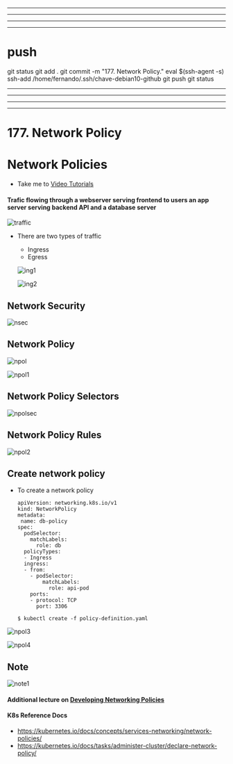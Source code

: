 
------------------------------------------------------------------------------------------------------------------------------------------------------
------------------------------------------------------------------------------------------------------------------------------------------------------
------------------------------------------------------------------------------------------------------------------------------------------------------
------------------------------------------------------------------------------------------------------------------------------------------------------
# push

git status
git add .
git commit -m "177. Network Policy."
eval $(ssh-agent -s)
ssh-add /home/fernando/.ssh/chave-debian10-github
git push
git status



------------------------------------------------------------------------------------------------------------------------------------------------------
------------------------------------------------------------------------------------------------------------------------------------------------------
------------------------------------------------------------------------------------------------------------------------------------------------------
------------------------------------------------------------------------------------------------------------------------------------------------------
# 177. Network Policy

# Network Policies
  - Take me to [Video Tutorials](https://kodekloud.com/topic/network-policies-3/)
  
#### Trafic flowing through a webserver serving frontend to users an app server serving backend API and a database server

  ![traffic](../../images/traffic.PNG)
  
- There are two types of traffic
  - Ingress
  - Egress
  
   ![ing1](../../images/ing1.PNG)
  
   ![ing2](../../images/ing2.PNG)
  
## Network Security

  ![nsec](../../images/nsec.PNG)
  
## Network Policy

  ![npol](../../images/npol.PNG)
  
  ![npol1](../../images/npol1.PNG)
  
## Network Policy Selectors
  
  ![npolsec](../../images/npolsec.PNG)
  
## Network Policy Rules

  ![npol2](../../images/npol2.PNG)
  
## Create network policy
 
- To create a network policy
  ```
  apiVersion: networking.k8s.io/v1
  kind: NetworkPolicy
  metadata:
   name: db-policy
  spec:
    podSelector:
      matchLabels:
        role: db
    policyTypes:
    - Ingress
    ingress:
    - from:
      - podSelector:
          matchLabels:
            role: api-pod
      ports:
      - protocol: TCP
        port: 3306
  ```
  
  ```
  $ kubectl create -f policy-definition.yaml
  ```
  
 ![npol3](../../images/npol3.PNG)
 
 ![npol4](../../images/npol4.PNG)
  
## Note
 
 ![note1](../../images/note1.PNG)
 
#### Additional lecture on [Developing Networking Policies](https://kodekloud.com/topic/developing-network-policies/)

#### K8s Reference Docs
- https://kubernetes.io/docs/concepts/services-networking/network-policies/
- https://kubernetes.io/docs/tasks/administer-cluster/declare-network-policy/
 
  
  
  
  

